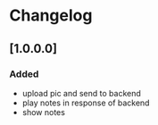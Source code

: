 # Changelog
  
## [1.0.0.0]

### Added

- upload pic and send to backend
- play notes in response of backend
- show notes
